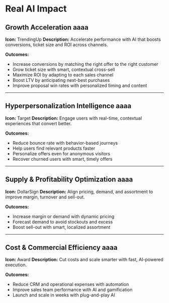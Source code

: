 # Real AI Impact

## Growth Acceleration aaaa
**Icon:** TrendingUp
**Description:** Accelerate performance with AI that boosts conversions, ticket size and ROI across channels.

**Outcomes:**
- Increase conversions by matching the right offer to the right customer
- Grow ticket size with smart, contextual cross-sell
- Maximize ROI by adapting to each sales channel
- Boost LTV by anticipating next-best purchases
- Improve proposal win rates with personalized timing and content

---

## Hyperpersonalization Intelligence aaaa
**Icon:** Target
**Description:** Engage users with real-time, contextual experiences that convert better.

**Outcomes:**
- Reduce bounce rate with behavior-based journeys
- Help users find relevant products faster
- Personalize offers even for anonymous visitors
- Recover churned users with smart, timely offers

---

## Supply & Profitability Optimization aaaa
**Icon:** DollarSign
**Description:** Align pricing, demand, and assortment to improve margin, turnover and sell-out.

**Outcomes:**
- Increase margin or demand with dynamic pricing
- Forecast demand to avoid stockouts and excess
- Boost sell-out with smart, localized assortment

---

## Cost & Commercial Efficiency aaaa
**Icon:** Award
**Description:** Cut costs and scale smarter with fast, AI-powered execution.

**Outcomes:**
- Reduce CRM and operational expenses with automation
- Improve sales team performance with AI and gamification
- Launch and scale in weeks with plug-and-play AI
